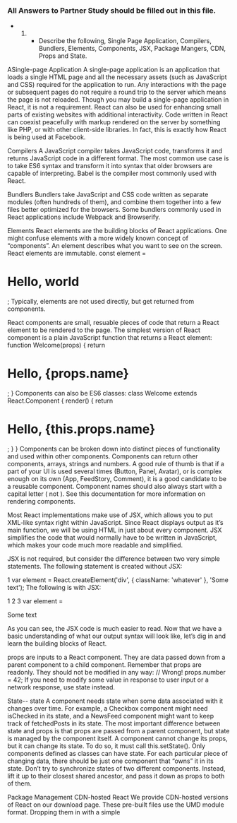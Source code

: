 ### All Answers to Partner Study should be filled out in this file.
 * 1. * Describe the following, Single Page Application, Compilers, Bundlers, Elements, Components, JSX, Package Mangers, CDN, Props and State. 
 
 ASingle-page Application
A single-page application is an application that loads a single HTML page and all the necessary assets (such as JavaScript and CSS) required for the application to run. Any interactions with the page or subsequent pages do not require a round trip to the server which means the page is not reloaded.
Though you may build a single-page application in React, it is not a requirement. React can also be used for enhancing small parts of existing websites with additional interactivity. Code written in React can coexist peacefully with markup rendered on the server by something like PHP, or with other client-side libraries. In fact, this is exactly how React is being used at Facebook.

Compilers
A JavaScript compiler takes JavaScript code, transforms it and returns JavaScript code in a different format. The most common use case is to take ES6 syntax and transform it into syntax that older browsers are capable of interpreting. Babel is the compiler most commonly used with React.

Bundlers
Bundlers take JavaScript and CSS code written as separate modules (often hundreds of them), and combine them together into a few files better optimized for the browsers. Some bundlers commonly used in React applications include Webpack and Browserify.

Elements
React elements are the building blocks of React applications. One might confuse elements with a more widely known concept of “components”. An element describes what you want to see on the screen. React elements are immutable.
const element = <h1>Hello, world</h1>;
Typically, elements are not used directly, but get returned from components.

React components are small, resuable pieces of code that return a React element to be rendered to the page. The simplest version of React component is a plain JavaScript function that returns a React element:
function Welcome(props) {
  return <h1>Hello, {props.name}</h1>;
}
Components can also be ES6 classes:
class Welcome extends React.Component {
  render() {
    return <h1>Hello, {this.props.name}</h1>;
  }
}
Components can be broken down into distinct pieces of functionality and used within other components. Components can return other components, arrays, strings and numbers. A good rule of thumb is that if a part of your UI is used several times (Button, Panel, Avatar), or is complex enough on its own (App, FeedStory, Comment), it is a good candidate to be a reusable component. Component names should also always start with a capital letter (<Wrapper/> not <wrapper/>). See this documentation for more information on rendering components.

Most React implementations make use of JSX, which allows you to put XML-like syntax right within JavaScript. Since React displays output as it’s main function, we will be using HTML in just about every component. JSX simplifies the code that would normally have to be written in JavaScript, which makes your code much more readable and simplified.

JSX is not required, but consider the difference between two very simple statements. The following statement is created without JSX:


1
var element = React.createElement('div', { className: 'whatever' }, 'Some text');
The following is with JSX:


1
2
3
var element = <div className="whatever">
   Some text
</div>
As you can see, the JSX code is much easier to read. Now that we have a basic understanding of what our output syntax will look like, let’s dig in and learn the building blocks of React.



props are inputs to a React component. They are data passed down from a parent component to a child component.
Remember that props are readonly. They should not be modified in any way:
// Wrong!
props.number = 42;
If you need to modify some value in response to user input or a network response, use state instead.

State-- state
A component needs state when some data associated with it changes over time. For example, a Checkbox component might need isChecked in its state, and a NewsFeed component might want to keep track of fetchedPosts in its state.
The most important difference between state and props is that props are passed from a parent component, but state is managed by the component itself. A component cannot change its props, but it can change its state. To do so, it must call this.setState(). Only components defined as classes can have state.
For each particular piece of changing data, there should be just one component that “owns” it in its state. Don’t try to synchronize states of two different components. Instead, lift it up to their closest shared ancestor, and pass it down as props to both of them.

  Package Management
CDN-hosted React
We provide CDN-hosted versions of React on our download page. These pre-built files use the UMD module format. Dropping them in with a simple <script> tag will inject the React and ReactDOM globals into your environment. It should also work out-of-the-box in CommonJS and AMD environments.

Using React from npm
You can use React with a CommonJS module system like browserify or webpack. Use the react and react-dom npm packages.

// main.js
var React = require('react');
var ReactDOM = require('react-dom');

ReactDOM.render(
  <h1>Hello, world!</h1>,
  document.getElementById('example')
);
Configure babel with a .babelrc file:

 { "presets": ["react"] }
Note:
If you are using ES2015, you will want to also use the babel-preset-es2015 package.
To install React DOM and build your bundle with browserify:

$ npm install --save react react-dom babelify babel-preset-react
$ browserify -t [ babelify ] main.js -o bundle.js
To install React DOM and build your bundle with webpack:

$ npm install --save react react-dom babel-preset-react babel-loader babel-core
$ webpack main.js bundle.js --module-bind 'js=babel-loader'
Note:
If you are using ES2015, you will want to also use the babel-preset-es2015 package.
Note: by default, React will be in development mode, which is slower, and not advised for production. To use React in production mode, set the environment variable NODE_ENV to production (using envify or webpack's DefinePlugin). For example:

new webpack.DefinePlugin({
  "process.env": {
    NODE_ENV: JSON.stringify("production")
  }
});
Update your HTML file as below:

<!DOCTYPE html>
<html>
  <head>
    <meta charset="UTF-8" />
    <title>Hello React!</title>
    <script src="build/react.js"></script>
    <script src="build/react-dom.js"></script>
    <!-- No need for Babel! -->
  </head>
  <body>
    <div id="example"></div>
    <script src="build/helloworld.js"></script>
  </body>
</html>

